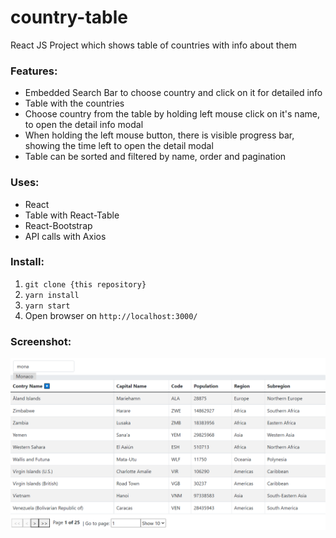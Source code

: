 # country-table
React JS Project which shows table of countries with info about them

### Features:
* Embedded Search Bar to choose country and click on it for detailed info
* Table with the countries 
* Choose country from the table by holding left mouse click on it's name, to open the detail info modal
* When holding the left mouse button, there is visible progress bar, showing the time left to open the detail modal
* Table can be sorted and filtered by name, order and pagination

### Uses:
* React
* Table with React-Table
* React-Bootstrap
* API calls with Axios

### Install:
1. `git clone {this repository}`
2. `yarn install`
3. `yarn start`
4. Open browser on `http://localhost:3000/`  

### Screenshot:
![Home screen](https://raw.githubusercontent.com/NaskoTrak/country-table/main/CountryTable2022.png "Home screen")
